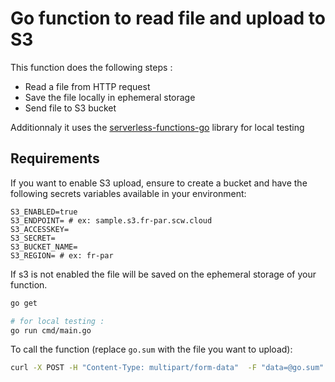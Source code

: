 # Go function to read file and upload to S3

This function does the following steps :
* Read a file from HTTP request
* Save the file locally in ephemeral storage
* Send file to S3 bucket

Additionnaly it uses the [serverless-functions-go](https://github.com/scaleway/serverless-functions-go) library for local testing

## Requirements

If you want to enable S3 upload, ensure to create a bucket and have the following secrets variables available in your environment:

```
S3_ENABLED=true
S3_ENDPOINT= # ex: sample.s3.fr-par.scw.cloud
S3_ACCESSKEY=
S3_SECRET=
S3_BUCKET_NAME=
S3_REGION= # ex: fr-par
```

If s3 is not enabled the file will be saved on the ephemeral storage of your function.

```sh
go get

# for local testing :
go run cmd/main.go
```

To call the function (replace `go.sum` with the file you want to upload):

```sh
curl -X POST -H "Content-Type: multipart/form-data"  -F "data=@go.sum" http://localhost:8080
```

